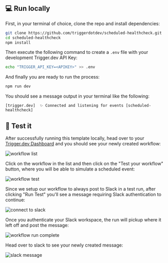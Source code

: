 ## 💻 Run locally

First, in your terminal of choice, clone the repo and install dependencies:

```sh
git clone https://github.com/triggerdotdev/scheduled-healthcheck.git
cd scheduled-healthcheck
npm install
```

Then execute the following command to create a `.env` file with your development Trigger.dev API Key:

```sh
echo "TRIGGER_API_KEY=<APIKEY>" >> .env
```

And finally you are ready to run the process:

```sh
npm run dev
```

You should see a message output in your terminal like the following:

```
[trigger.dev]  ✨ Connected and listening for events [scheduled-healthcheck]
```

## 🧪 Test it

After successfully running this template locally, head over to your [Trigger.dev Dashboard](https://app.trigger.dev) and you should see your newly created workflow:

![workflow list](https://imagedelivery.net/3TbraffuDZ4aEf8KWOmI_w/ad020b75-f46c-412b-7b86-9b4ae99e9300/width=1200)

Click on the workflow in the list and then click on the "Test your workflow" button, where you will be able to simulate a scheduled event:

![workflow test](https://imagedelivery.net/3TbraffuDZ4aEf8KWOmI_w/4c50afac-56e0-4671-c807-51c05f55e500/width=1200)

Since we setup our workflow to always post to Slack in a test run, after clicking "Run Test" you'll see a message requiring Slack authentication to continue:

![connect to slack](https://imagedelivery.net/3TbraffuDZ4aEf8KWOmI_w/61a33e5c-1981-4905-bbdb-f81943c84f00/width=1200)

Once you authenticate your Slack workspace, the run will pickup where it left off and post the message:

![workflow run complete](https://imagedelivery.net/3TbraffuDZ4aEf8KWOmI_w/5b9061a4-1fa7-4b4d-7969-e9578adc0700/width=1200)

Head over to slack to see your newly created message:

![slack message](https://imagedelivery.net/3TbraffuDZ4aEf8KWOmI_w/3995efef-d460-46d5-6973-6f8ad884a600/width=1200)
